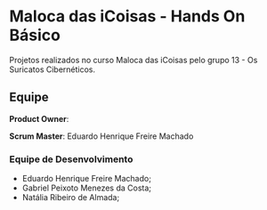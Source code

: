 # Maloca das iCoisas - Hands On Básico

Projetos realizados no curso Maloca das iCoisas pelo grupo 13 - Os Suricatos Cibernéticos.

## Equipe

**Product Owner**:

**Scrum Master**: Eduardo Henrique Freire Machado

### Equipe de Desenvolvimento

- Eduardo Henrique Freire Machado;
- Gabriel Peixoto Menezes da Costa;
- Natália Ribeiro de Almada;
